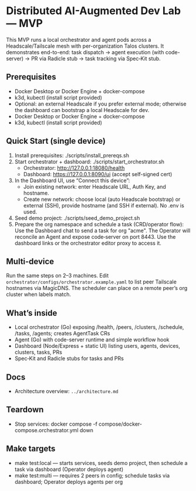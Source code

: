 # Distributed AI-Augmented Dev Lab — MVP

This MVP runs a local orchestrator and agent pods across a Headscale/Tailscale mesh with per-organization Talos clusters. It demonstrates end-to-end: task dispatch → agent execution (with code-server) → PR via Radicle stub → task tracking via Spec‑Kit stub.

## Prerequisites

- Docker Desktop or Docker Engine + docker-compose
- k3d, kubectl (install script provided)
- Optional: an external Headscale if you prefer external mode; otherwise the dashboard can bootstrap a local Headscale for dev.
- Docker Desktop or Docker Engine + docker-compose
- k3d, kubectl (install script provided)

## Quick Start (single device)

1. Install prerequisites:
   ./scripts/install_prereqs.sh
2. Start orchestrator + dashboard:
   ./scripts/start_orchestrator.sh
   - Orchestrator: http://127.0.0.1:18080/health
   - Dashboard: https://127.0.0.1:8090/ui (accept self-signed cert)
3. In the Dashboard UI, use “Connect this device”:
   - Join existing network: enter Headscale URL, Auth Key, and hostname.
   - Create new network: choose local (auto Headscale bootstrap) or external (SSH), provide hostname (and SSH if external). No .env is used.
4. Seed demo project:
   ./scripts/seed_demo_project.sh
5. Prepare the org namespace and schedule a task (CRD/operator flow):
   Use the Dashboard chat to send a task for org "acme".
   The Operator will reconcile an Agent and expose code‑server on port 8443. Use the dashboard links or the orchestrator editor proxy to access it.

## Multi-device

Run the same steps on 2–3 machines. Edit `orchestrator/configs/orchestrator.example.yaml` to list peer Tailscale hostnames via MagicDNS. The scheduler can place on a remote peer’s org cluster when labels match.

## What’s inside

- Local orchestrator (Go) exposing /health, /peers, /clusters, /schedule, /tasks, /agents; creates AgentTask CRs
- Agent (Go) with code-server runtime and simple workflow hook
- Dashboard (Node/Express + static UI) listing users, agents, devices, clusters, tasks, PRs
- Spec‑Kit and Radicle stubs for tasks and PRs

## Docs

- Architecture overview: `../architecture.md`

## Teardown

- Stop services: docker compose -f compose/docker-compose.orchestrator.yml down

## Make targets

- make test:local — starts services, seeds demo project, then schedule a task via dashboard (Operator deploys agent)
- make test:multi — requires 2 peers in config; schedule tasks via dashboard; Operator deploys agents per org
